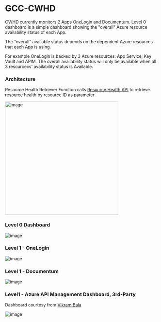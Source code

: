 # GCC-CWHD  

<p>CWHD currently monitors 2 Apps OneLogin and Documentum. Level 0 dashboard is a simple dashboard showing the "overall" Azure resource availability status of each App.</p>
<p>The "overall" available status depends on the dependent Azure resources that each App is using.  </p>
For example OneLogin is backed by 3 Azure resources: App Service, Key Vault and APIM. The overall availability status will only be available when all 3 resourcecs' availability status is Available.  

### Architecture  

Resource Health Retriever Function calls [Resource Health API](https://learn.microsoft.com/en-us/rest/api/resourcehealth/availability-statuses/get-by-resource?view=rest-resourcehealth-2022-10-01&tabs=HTTP) to retrieve resource health by resource ID as parameter

<img width="373" alt="image" src="https://github.com/weixian-zhang/GCC-CWHD/assets/43234101/9b18b88e-9c7b-4b02-954b-f614fce6b340">


### Level 0 Dashboard  

![image](https://github.com/weixian-zhang/GCC-CWHD/assets/43234101/13bd3524-f694-4c39-b1df-4b43244a0cbd)


### Level 1 - OneLogin  

![image](https://github.com/weixian-zhang/GCC-CWHD/assets/43234101/8c259cc2-72bd-4583-bf99-c7d72bee039c)


### Level 1 - Documentum  

![image](https://github.com/weixian-zhang/GCC-CWHD/assets/43234101/7f686ed0-902c-4213-a021-0174a6a08e65)


### Level1 - Azure API Management Dashboard, 3rd-Party

Dashboard courtesy from [Vikram Bala](https://grafana.com/grafana/dashboards/16604-azure-api-management/)

![image](https://github.com/weixian-zhang/GCC-CWHD/assets/43234101/35b24813-7335-42ea-b43d-9ff68a718be4)


